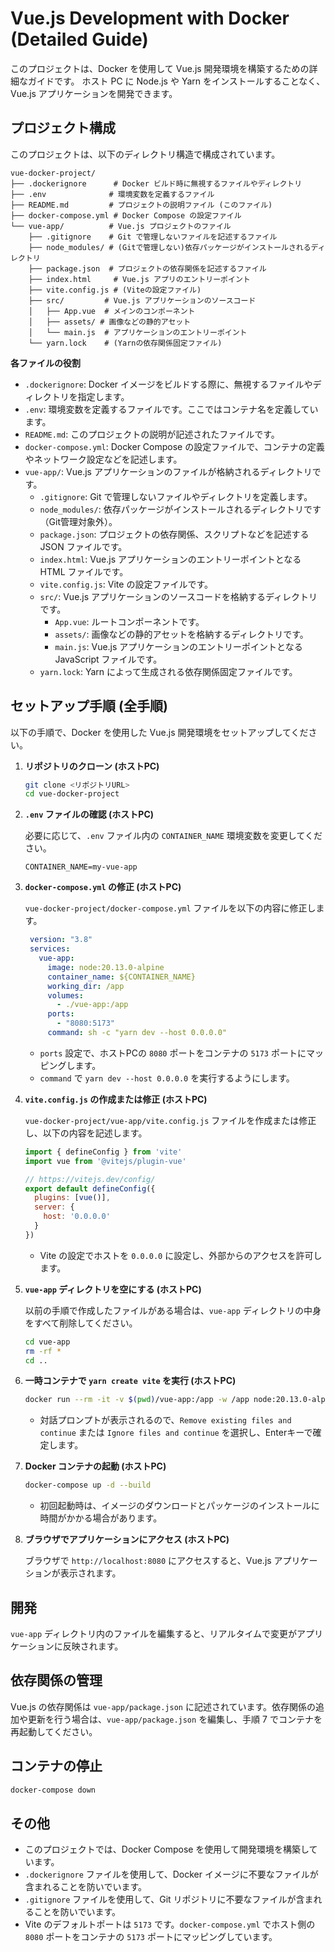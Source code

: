 # Vue.js Development with Docker (Detailed Guide)

このプロジェクトは、Docker を使用して Vue.js 開発環境を構築するための詳細なガイドです。
ホスト PC に Node.js や Yarn をインストールすることなく、Vue.js アプリケーションを開発できます。

## プロジェクト構成

このプロジェクトは、以下のディレクトリ構造で構成されています。

```
vue-docker-project/
├── .dockerignore      # Docker ビルド時に無視するファイルやディレクトリ
├── .env              # 環境変数を定義するファイル
├── README.md         # プロジェクトの説明ファイル (このファイル)
├── docker-compose.yml # Docker Compose の設定ファイル
└── vue-app/          # Vue.js プロジェクトのファイル
    ├── .gitignore    # Git で管理しないファイルを記述するファイル
    ├── node_modules/ # (Gitで管理しない)依存パッケージがインストールされるディレクトリ
    ├── package.json  # プロジェクトの依存関係を記述するファイル
    ├── index.html     # Vue.js アプリのエントリーポイント
    ├── vite.config.js # (Viteの設定ファイル)
    ├── src/         # Vue.js アプリケーションのソースコード
    │   ├── App.vue  # メインのコンポーネント
    │   ├── assets/ # 画像などの静的アセット
    │   └── main.js  # アプリケーションのエントリーポイント
    └── yarn.lock    # (Yarnの依存関係固定ファイル)
```

**各ファイルの役割**

*   `.dockerignore`: Docker イメージをビルドする際に、無視するファイルやディレクトリを指定します。
*   `.env`: 環境変数を定義するファイルです。ここではコンテナ名を定義しています。
*   `README.md`: このプロジェクトの説明が記述されたファイルです。
*   `docker-compose.yml`: Docker Compose の設定ファイルで、コンテナの定義やネットワーク設定などを記述します。
*   `vue-app/`: Vue.js アプリケーションのファイルが格納されるディレクトリです。
    *   `.gitignore`: Git で管理しないファイルやディレクトリを定義します。
    *   `node_modules/`: 依存パッケージがインストールされるディレクトリです（Git管理対象外）。
    *   `package.json`: プロジェクトの依存関係、スクリプトなどを記述する JSON ファイルです。
    *   `index.html`: Vue.js アプリケーションのエントリーポイントとなる HTML ファイルです。
    *   `vite.config.js`: Vite の設定ファイルです。
    *   `src/`: Vue.js アプリケーションのソースコードを格納するディレクトリです。
        *   `App.vue`: ルートコンポーネントです。
        *   `assets/`: 画像などの静的アセットを格納するディレクトリです。
        *   `main.js`: Vue.js アプリケーションのエントリーポイントとなる JavaScript ファイルです。
    *   `yarn.lock`: Yarn によって生成される依存関係固定ファイルです。

## セットアップ手順 (全手順)

以下の手順で、Docker を使用した Vue.js 開発環境をセットアップしてください。

1.  **リポジトリのクローン (ホストPC)**

    ```bash
    git clone <リポジトリURL>
    cd vue-docker-project
    ```

2.  **`.env` ファイルの確認 (ホストPC)**

    必要に応じて、`.env` ファイル内の `CONTAINER_NAME` 環境変数を変更してください。

    ```env
    CONTAINER_NAME=my-vue-app
    ```

3. **`docker-compose.yml` の修正 (ホストPC)**

   `vue-docker-project/docker-compose.yml` ファイルを以下の内容に修正します。
   ```yaml
    version: "3.8"
    services:
      vue-app:
        image: node:20.13.0-alpine
        container_name: ${CONTAINER_NAME}
        working_dir: /app
        volumes:
          - ./vue-app:/app
        ports:
          - "8080:5173"
        command: sh -c "yarn dev --host 0.0.0.0"
   ```

   * `ports` 設定で、ホストPCの `8080` ポートをコンテナの `5173` ポートにマッピングします。
   * `command` で `yarn dev --host 0.0.0.0` を実行するようにします。

4.  **`vite.config.js` の作成または修正 (ホストPC)**

    `vue-docker-project/vue-app/vite.config.js` ファイルを作成または修正し、以下の内容を記述します。

    ```javascript
    import { defineConfig } from 'vite'
    import vue from '@vitejs/plugin-vue'

    // https://vitejs.dev/config/
    export default defineConfig({
      plugins: [vue()],
      server: {
        host: '0.0.0.0'
      }
    })
    ```

    *   Vite の設定でホストを `0.0.0.0` に設定し、外部からのアクセスを許可します。

5.  **`vue-app` ディレクトリを空にする (ホストPC)**

    以前の手順で作成したファイルがある場合は、`vue-app` ディレクトリの中身をすべて削除してください。

    ```bash
    cd vue-app
    rm -rf *
    cd ..
    ```

6.  **一時コンテナで `yarn create vite` を実行 (ホストPC)**

    ```bash
    docker run --rm -it -v $(pwd)/vue-app:/app -w /app node:20.13.0-alpine sh -c "yarn create vite . --template vue"
    ```

    *   対話プロンプトが表示されるので、`Remove existing files and continue` または `Ignore files and continue` を選択し、Enterキーで確定します。

7.  **Docker コンテナの起動 (ホストPC)**

    ```bash
    docker-compose up -d --build
    ```

    *   初回起動時は、イメージのダウンロードとパッケージのインストールに時間がかかる場合があります。

8.  **ブラウザでアプリケーションにアクセス (ホストPC)**

    ブラウザで `http://localhost:8080` にアクセスすると、Vue.js アプリケーションが表示されます。

## 開発

`vue-app` ディレクトリ内のファイルを編集すると、リアルタイムで変更がアプリケーションに反映されます。

## 依存関係の管理

Vue.js の依存関係は `vue-app/package.json` に記述されています。依存関係の追加や更新を行う場合は、`vue-app/package.json` を編集し、手順 7 でコンテナを再起動してください。

## コンテナの停止

```bash
docker-compose down
```

## その他

*   このプロジェクトでは、Docker Compose を使用して開発環境を構築しています。
*   `.dockerignore` ファイルを使用して、Docker イメージに不要なファイルが含まれることを防いでいます。
*   `.gitignore` ファイルを使用して、Git リポジトリに不要なファイルが含まれることを防いでいます。
*   Vite のデフォルトポートは `5173` です。`docker-compose.yml` でホスト側の `8080` ポートをコンテナの `5173` ポートにマッピングしています。
